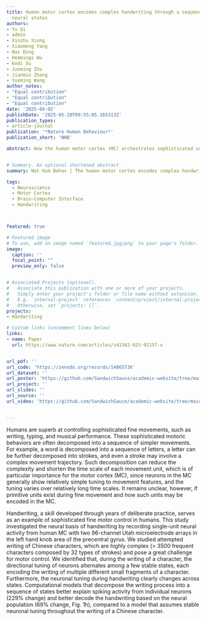 ```yaml
---
title: Human motor cortex encodes complex handwriting through a sequence of stable
  neural states
authors:
- Yu Qi
- admin
- Xinzhu Xiong
- Xiaomeng Yang
- Nai Ding
- Hemmings Wu
- Kedi Xu
- Junming Zhu
- Jianmin Zhang
- Yueming Wang
author_notes:
- "Equal contribution"
- "Equal contribution"
- "Equal contribution"
date: '2025-04-02'
publishDate: '2025-05-20T09:55:05.165313Z'
publication_types:
- article-journal
publication: '*Nature Human Behaviour*'
publication_short: 'NHB'

abstract: How the human motor cortex (MC) orchestrates sophisticated sequences of fine movements such as handwriting remains a puzzle. Here we investigate this question through Utah array recordings from human MC during attempted handwriting of Chinese characters (n = 306, each consisting of 6.3 +/- 2.0 strokes). We find that MC activity evolves through a sequence of states corresponding to the writing of stroke fragments during complicated handwriting. The directional tuning curve of MC neurons remains stable within states, but its gain or preferred direction strongly varies across states. By building models that can automatically infer the neural states and implement state-dependent directional tuning, we can significantly better explain the firing pattern of individual neurons and reconstruct recognizable handwriting trajectories with 69\% improvement compared with baseline models. Our findings unveil that skilled and sophisticated movements are encoded through state-specific neural configurations.


# Summary. An optional shortened abstract.
summary: Nat Hum Behav | The human motor cortex encodes complex handwriting by transitioning through neural states, each with distinct directional tuning, enabling accurate reconstruction of written characters.

tags:
  - Neuroscience
  - Motor Cortex
  - Brain-Computer Interface
  - Handwriting



featured: true

# Featured image
# To use, add an image named `featured.jpg/png` to your page's folder. 
image:
  caption: ''
  focal_point: ""
  preview_only: false


# Associated Projects (optional).
#   Associate this publication with one or more of your projects.
#   Simply enter your project's folder or file name without extension.
#   E.g. `internal-project` references `content/project/internal-project/index.md`.
#   Otherwise, set `projects: []`.
projects:
- Handwriting

# Custom links (uncomment lines below)
links:
- name: Paper
  url: https://www.nature.com/articles/s41562-025-02157-x


url_pdf: ''
url_code: 'https://zenodo.org/records/14865736'
url_dataset: ''
url_poster: 'https://github.com/SandwichSauce/academic-website/tree/main/content/publication/2025-nhb-human/2025-nhb-human-poster.pdf'
url_project: ''
url_slides: ''
url_source: ''
url_video: 'https://github.com/SandwichSauce/academic-website/tree/main/content/publication/2025-nhb-human/2025-nhb-human-video.mp4'


---
```


<!-- This work is driven by the results in my [previous paper](/publication/conference-paper/) on LLMs.

{{% callout note %}}
Create your slides in Markdown - click the *Slides* button to check out the example.
{{% /callout %}}

Add the publication's **full text** or **supplementary notes** here. You can use rich formatting such as including [code, math, and images](https://docs.hugoblox.com/content/writing-markdown-latex/). -->


Humans are superb at controlling sophisticated fine movements, such as writing, typing, and musical performance. These sophisticated motoric behaviors are often decomposed into a sequence of simpler movements. For example, a word is decomposed into a sequence of letters, a letter can be further decomposed into strokes, and even a stroke may involve a complex movement trajectory. Such decomposition can reduce the complexity and shorten the time scale of each movement unit, which is of particular importance for the motor cortex (MC), since neurons in the MC generally show relatively simple tuning to movement features, and the tuning varies over relatively long time scales. It remains unclear, however, if primitive units exist during fine movement and how such units may be encoded in the MC. 

Handwriting, a skill developed through years of deliberate practice, serves as an example of sophisticated fine motor control in humans. This study investigated the neural basis of handwriting by recording single-unit neural activity from human MC with two 96-channel Utah microelectrode arrays in the left hand knob area of the precentral gyrus. We studied attempted writing of Chinese characters, which are highly complex (> 3500 frequent characters composed by 32 types of strokes) and pose a great challenge for motor control. We identified that, during the writing of a character, the directional tuning of neurons alternates among a few stable states, each encoding the writing of multiple different small fragments of a character. Furthermore, the neuronal tuning during handwriting clearly changes across states. Computational models that decompose the writing process into a sequence of states better explain spiking activity from individual neurons (229% change) and better decode the handwriting based on the neural population (69% change, Fig. 1h), compared to a model that assumes stable neuronal tuning throughout the writing of a Chinese character.

